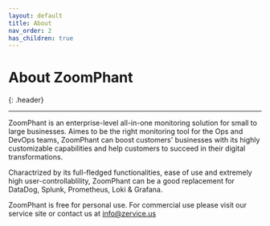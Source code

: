 ```yaml
---
layout: default
title: About
nav_order: 2
has_children: true
---
```


# About ZoomPhant
{: .header}

---
ZoomPhant is an enterprise-level all-in-one monitoring solution for small to large businesses. Aimes to be the right monitoring tool for the Ops and DevOps teams, ZoomPhant can boost customers' businesses with its highly customizable capabilities and help customers to succeed in their digital transformations.

Charactrized by its full-fledged functionalities, ease of use and extremely high user-controllablility, ZoomPhant can be a good replacement for DataDog, Splunk, Prometheus, Loki & Grafana.

ZoomPhant is free for personal use. For commercial use please visit our service site or contact us at [info@zervice.us](mailto:info@zervice.us)
